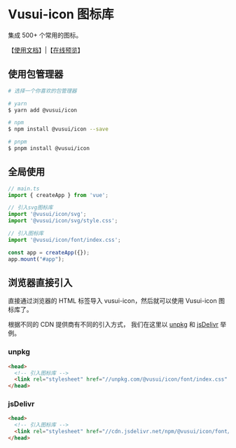 # Vusui-icon 图标库

集成 500+ 个常用的图标。

【[使用文档](https://www.vusui.com/icon)】|【[在线预览](https://www.vusui.com/icon/guide/demo.html)】

## 使用包管理器

```sh
# 选择一个你喜欢的包管理器

# yarn
$ yarn add @vusui/icon

# npm
$ npm install @vusui/icon --save

# pnpm
$ pnpm install @vusui/icon
```

## 全局使用

```ts
// main.ts
import { createApp } from 'vue';

// 引入svg图标库
import '@vusui/icon/svg';
import '@vusui/icon/svg/style.css';

// 引入图标库
import '@vusui/icon/font/index.css';

const app = createApp({});
app.mount("#app");
```





## 浏览器直接引入

直接通过浏览器的 HTML 标签导入 vusui-icon，然后就可以使用 Vusui-icon 图标库了。

根据不同的 CDN 提供商有不同的引入方式， 我们在这里以 [unpkg](https://unpkg.com/) 和 [jsDelivr](https://www.jsdelivr.com/) 举例。

### unpkg

```html
<head>
  <!-- 引入图标库 -->
  <link rel="stylesheet" href="//unpkg.com/@vusui/icon/font/index.css" />
</head>
```

### jsDelivr

```html
<head>
  <!-- 引入图标库 -->
  <link rel="stylesheet" href="//cdn.jsdelivr.net/npm/@vusui/icon/font/index.css" />
</head>
```

